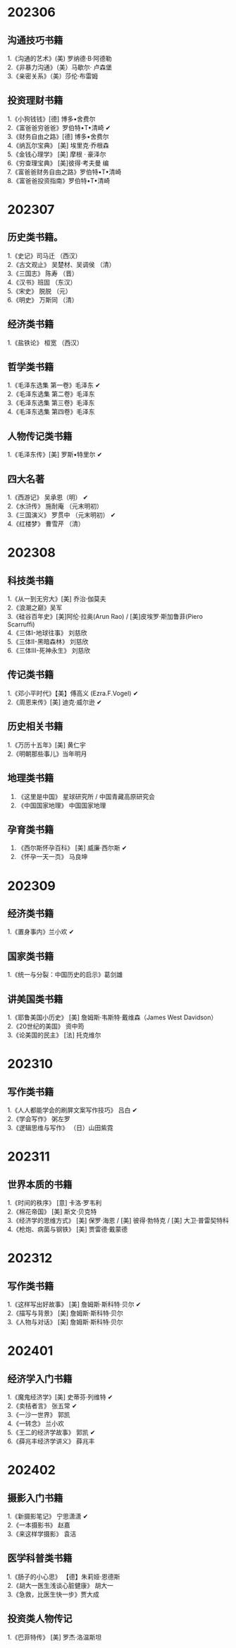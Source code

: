 # 202306
## 沟通技巧书籍
1.《沟通的艺术》(美) 罗纳德·B·阿德勒  
2.《非暴力沟通》（美）马歇尔· 卢森堡  
3.《亲密关系》（美）莎伦·布雷姆  
## 投资理财书籍
1.《小狗钱钱》[德] 博多•舍费尔  
2.《富爸爸穷爸爸》罗伯特•T•清崎  ✔  
3.《财务自由之路》[德] 博多•舍费尔  
4.《纳瓦尔宝典》 [美] 埃里克·乔根森  
5.《金钱心理学》 [美] 摩根 · 豪泽尔  
6.《穷查理宝典》 [美]彼得·考夫曼 编  
7.《富爸爸财务自由之路》罗伯特•T•清崎  
8.《富爸爸投资指南》罗伯特•T•清崎 

# 202307
## 历史类书籍。  
1.《史记》司马迁 （西汉）  
2.《古文观止》 吴楚材、吴调侯 （清）  
3.《三国志》 陈寿 （晋）  
4.《汉书》班固 （东汉）  
5.《宋史》 脱脱 （元）  
6.《明史》 万斯同 （清）
## 经济类书籍
1.《盐铁论》 桓宽 （西汉）
## 哲学类书籍
1.《毛泽东选集 第一卷》毛泽东 ✔  
2.《毛泽东选集 第二卷》毛泽东  
3.《毛泽东选集 第三卷》毛泽东  
4.《毛泽东选集 第四卷》毛泽东
## 人物传记类书籍
1.《毛泽东传》[美] 罗斯•特里尔 ✔
## 四大名著
1.《西游记》 吴承恩（明）  ✔  
2.《水浒传》 施耐庵 （元末明初）  
3.《三国演义》 罗贯中 （元末明初） ✔  
4.《红楼梦》 曹雪芹 （清）
# 202308
## 科技类书籍
1.《从一到无穷大》[美] 乔治·伽莫夫  
2.《浪潮之巅》吴军  
3.《硅谷百年史》[美]阿伦·拉奥(Arun Rao) / [美]皮埃罗·斯加鲁菲(Piero Scarruffi)  
4.《三体I-地球往事》 刘慈欣  
5.《三体II-黑暗森林》 刘慈欣  
6.《三体III-死神永生》 刘慈欣  
## 传记类书籍
1.《邓小平时代》【美】傅高义 (Ezra.F.Vogel)  ✔  
2.《周恩来传》[美] 迪克·威尔逊 ✔
## 历史相关书籍
1.《万历十五年》[美] 黄仁宇  
2.《明朝那些事儿》当年明月
## 地理类书籍
1. 《这里是中国》 星球研究所 / 中国青藏高原研究会
2. 《中国国家地理》 中国国家地理
## 孕育类书籍
1. 《西尔斯怀孕百科》 [美] 威廉·西尔斯  ✔  
2. 《怀孕一天一页》 马良坤
# 202309
## 经济类书籍
1.《置身事内》兰小欢  ✔
## 国家类书籍
1.《统一与分裂：中国历史的启示》葛剑雄
## 讲美国类书籍
1.《耶鲁美国小历史》 [美] 詹姆斯·韦斯特·戴维森（James West Davidson）  
2.《20世纪的美国》  资中筠  
3.《论美国的民主》  [法] 托克维尔  
# 202310
## 写作类书籍
1.《人人都能学会的刷屏文案写作技巧》 吕白  ✔  
2.《学会写作》 粥左罗  
3.《逻辑思维与写作》  （日）山田紫霓
# 202311
## 世界本质的书籍
1.《时间的秩序》  [意] 卡洛·罗韦利  
2.《棉花帝国》 [美] 斯文·贝克特  
3.《经济学的思维方式》  [美] 保罗·海恩 / [美] 彼得·勃特克 / [美] 大卫·普雷契特科  
4.《枪炮、病菌与钢铁》  [美] 贾雷德·戴蒙德  
# 202312
## 写作类书籍
1.《这样写出好故事》 [美] 詹姆斯·斯科特·贝尔  ✔  
2.《描写与背景》  [美] 詹姆斯·斯科特·贝尔   
3.《人物与对话》   [美] 詹姆斯·斯科特·贝尔  
# 202401
## 经济学入门书籍
1.《魔鬼经济学》[美] 史蒂芬·列维特  ✔  
2.《卖桔者言》 张五常  ✔  
3.《一沙一世界》 郭凯  
4.《一转念》 兰小欢  
5.《王二的经济学故事》 郭凯  ✔  
6.《薛兆丰经济学讲义》 薛兆丰  
# 202402
## 摄影入门书籍
1.《新摄影笔记》 宁思潇潇  ✔  
2.《一本摄影书》 赵嘉  
3.《来这样学摄影》 袁洁  
## 医学科普类书籍
1.《肠子的小心思》  【德】朱莉娅·恩德斯  
2.《胡大一医生浅谈心脏健康》  胡大一  
3.《急救，比医生快一步》贾大成  
## 投资类人物传记
1.《巴菲特传》  [美] 罗杰·洛温斯坦  